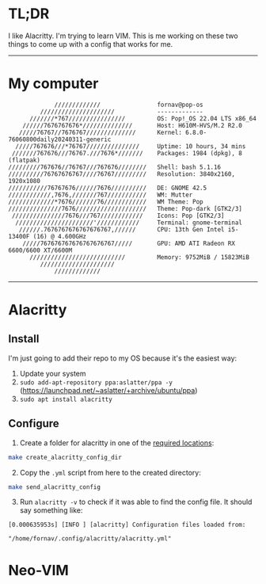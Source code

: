 # TL;DR
I like Alacritty. I'm trying to learn VIM. This is me working on these two things to come up with a config that works for me.

-------
# My computer
```
             /////////////                fornav@pop-os 
         /////////////////////            ------------- 
      ///////*767////////////////         OS: Pop!_OS 22.04 LTS x86_64 
    //////7676767676*//////////////       Host: H610M-HVS/M.2 R2.0 
   /////76767//7676767//////////////      Kernel: 6.8.0-76060800daily20240311-generic 
  /////767676///*76767///////////////     Uptime: 10 hours, 34 mins 
 ///////767676///76767.///7676*///////    Packages: 1984 (dpkg), 8 (flatpak) 
/////////767676//76767///767676////////   Shell: bash 5.1.16 
//////////76767676767////76767/////////   Resolution: 3840x2160, 1920x1080 
///////////76767676//////7676//////////   DE: GNOME 42.5 
////////////,7676,///////767///////////   WM: Mutter 
/////////////*7676///////76////////////   WM Theme: Pop 
///////////////7676////////////////////   Theme: Pop-dark [GTK2/3] 
 ///////////////7676///767////////////    Icons: Pop [GTK2/3] 
  //////////////////////'////////////     Terminal: gnome-terminal 
   //////.7676767676767676767,//////      CPU: 13th Gen Intel i5-13400F (16) @ 4.600GHz 
    /////767676767676767676767/////       GPU: AMD ATI Radeon RX 6600/6600 XT/6600M 
      ///////////////////////////         Memory: 9752MiB / 15823MiB 
         /////////////////////
             /////////////                                                                                                          
```

-------
# Alacritty

## Install
I'm just going to add their repo to my OS because it's the easiest way:
1. Update your system
2. `sudo add-apt-repository ppa:aslatter/ppa -y` (https://launchpad.net/~aslatter/+archive/ubuntu/ppa)
3. `sudo apt install alacritty`

## Configure
1. Create a folder for alacritty in one of the [required locations](https://github.com/alacritty/alacritty):
```bash
make create_alacritty_config_dir
```
2. Copy the `.yml` script from here to the created directory:
```bash
make send_alacritty_config
```
3. Run `alacritty -v` to check if it was able to find the config file. It should say something like:
```
[0.000635953s] [INFO ] [alacritty] Configuration files loaded from:
                                     "/home/fornav/.config/alacritty/alacritty.yml"
```

# Neo-VIM

